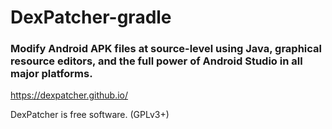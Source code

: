 # DexPatcher-gradle
### Modify Android APK files at source-level using Java, graphical resource editors, and the full power of Android Studio in all major platforms.

https://dexpatcher.github.io/

DexPatcher is free software. (GPLv3+)
